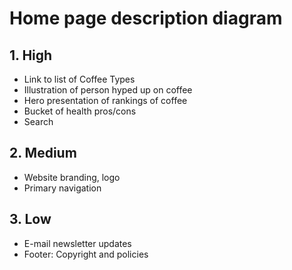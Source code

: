 # Home page description diagram

## 1. High

- Link to list of Coffee Types
- Illustration of person hyped up on coffee
- Hero presentation of rankings of coffee
- Bucket of health pros/cons
- Search

## 2. Medium

- Website branding, logo
- Primary navigation

## 3. Low

- E-mail newsletter updates
- Footer: Copyright and policies